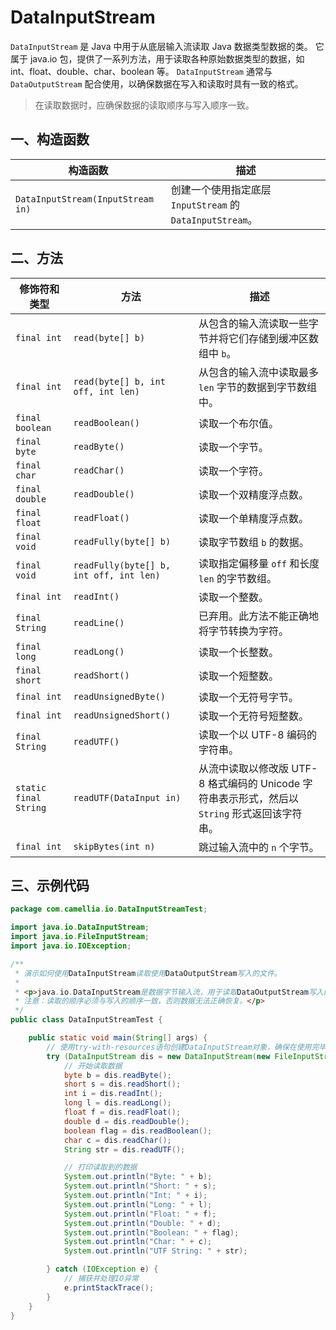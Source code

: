 # DataInputStream
`DataInputStream` 是 Java 中用于从底层输入流读取 Java 数据类型数据的类。
它属于 java.io 包，提供了一系列方法，用于读取各种原始数据类型的数据，如 int、float、double、char、boolean 等。
`DataInputStream` 通常与 `DataOutputStream` 配合使用，以确保数据在写入和读取时具有一致的格式。

>在读取数据时，应确保数据的读取顺序与写入顺序一致。
## 一、构造函数
| 构造函数                              | 描述                                            |
|-----------------------------------|-----------------------------------------------|
| `DataInputStream(InputStream in)` | 创建一个使用指定底层 `InputStream` 的 `DataInputStream`。 |

## 二、方法

| 修饰符和类型                | 方法                                      | 描述                                                           |
|-----------------------|-----------------------------------------|--------------------------------------------------------------|
| `final int`           | `read(byte[] b)`                        | 从包含的输入流读取一些字节并将它们存储到缓冲区数组中 `b`。                              |
| `final int`           | `read(byte[] b, int off, int len)`      | 从包含的输入流中读取最多 `len` 字节的数据到字节数组中。                              |
| `final boolean`       | `readBoolean()`                         | 读取一个布尔值。                                                     |
| `final byte`          | `readByte()`                            | 读取一个字节。                                                      |
| `final char`          | `readChar()`                            | 读取一个字符。                                                      |
| `final double`        | `readDouble()`                          | 读取一个双精度浮点数。                                                  |
| `final float`         | `readFloat()`                           | 读取一个单精度浮点数。                                                  |
| `final void`          | `readFully(byte[] b)`                   | 读取字节数组 `b` 的数据。                                              |
| `final void`          | `readFully(byte[] b, int off, int len)` | 读取指定偏移量 `off` 和长度 `len` 的字节数组。                               |
| `final int`           | `readInt()`                             | 读取一个整数。                                                      |
| `final String`        | `readLine()`                            | 已弃用。此方法不能正确地将字节转换为字符。                                        |
| `final long`          | `readLong()`                            | 读取一个长整数。                                                     |
| `final short`         | `readShort()`                           | 读取一个短整数。                                                     |
| `final int`           | `readUnsignedByte()`                    | 读取一个无符号字节。                                                   |
| `final int`           | `readUnsignedShort()`                   | 读取一个无符号短整数。                                                  |
| `final String`        | `readUTF()`                             | 读取一个以 UTF-8 编码的字符串。                                          |
| `static final String` | `readUTF(DataInput in)`                 | 从流中读取以修改版 UTF-8 格式编码的 Unicode 字符串表示形式，然后以 `String` 形式返回该字符串。 |
| `final int`           | `skipBytes(int n)`                      | 跳过输入流中的 `n` 个字节。                                             |

## 三、示例代码
```java
package com.camellia.io.DataInputStreamTest;

import java.io.DataInputStream;
import java.io.FileInputStream;
import java.io.IOException;

/**
 * 演示如何使用DataInputStream读取使用DataOutputStream写入的文件。
 *
 * <p>java.io.DataInputStream是数据字节输入流，用于读取DataOutputStream写入的数据。
 * 注意：读取的顺序必须与写入的顺序一致，否则数据无法正确恢复。</p>
 */
public class DataInputStreamTest {

    public static void main(String[] args) {
        // 使用try-with-resources语句创建DataInputStream对象，确保在使用完毕后自动关闭流
        try (DataInputStream dis = new DataInputStream(new FileInputStream("Part3/src/document/data"))) {
            // 开始读取数据
            byte b = dis.readByte();
            short s = dis.readShort();
            int i = dis.readInt();
            long l = dis.readLong();
            float f = dis.readFloat();
            double d = dis.readDouble();
            boolean flag = dis.readBoolean();
            char c = dis.readChar();
            String str = dis.readUTF();

            // 打印读取到的数据
            System.out.println("Byte: " + b);
            System.out.println("Short: " + s);
            System.out.println("Int: " + i);
            System.out.println("Long: " + l);
            System.out.println("Float: " + f);
            System.out.println("Double: " + d);
            System.out.println("Boolean: " + flag);
            System.out.println("Char: " + c);
            System.out.println("UTF String: " + str);

        } catch (IOException e) {
            // 捕获并处理IO异常
            e.printStackTrace();
        }
    }
}

```